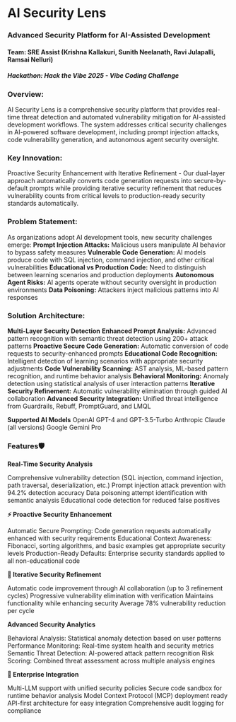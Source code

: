 # AI Security Lens
### Advanced Security Platform for AI-Assisted Development
#### Team: SRE Assist (Krishna Kallakuri, Sunith Neelanath, Ravi Julapalli, Ramsai Nelluri)
##### Hackathon: Hack the Vibe 2025 - Vibe Coding Challenge

### Overview: 

AI Security Lens is a comprehensive security platform that provides real-time threat detection and automated vulnerability mitigation for AI-assisted development workflows. The system addresses critical security challenges in AI-powered software development, including prompt injection attacks, code vulnerability generation, and autonomous agent security oversight.

### Key Innovation:

Proactive Security Enhancement with Iterative Refinement - Our dual-layer approach automatically converts code generation requests into secure-by-default prompts while providing iterative security refinement that reduces vulnerability counts from critical levels to production-ready security standards automatically.

### Problem Statement:

As organizations adopt AI development tools, new security challenges emerge:
**Prompt Injection Attacks:** Malicious users manipulate AI behavior to bypass safety measures
**Vulnerable Code Generation:** AI models produce code with SQL injection, command injection, and other critical vulnerabilities
**Educational vs Production Code:** Need to distinguish between learning scenarios and production deployments
**Autonomous Agent Risks:** AI agents operate without security oversight in production environments
**Data Poisoning:** Attackers inject malicious patterns into AI responses

### Solution Architecture:

**Multi-Layer Security Detection**
**Enhanced Prompt Analysis:** Advanced pattern recognition with semantic threat detection using 200+ attack patterns
**Proactive Secure Code Generation:** Automatic conversion of code requests to security-enhanced prompts
**Educational Code Recognition:** Intelligent detection of learning scenarios with appropriate security adjustments
**Code Vulnerability Scanning:** AST analysis, ML-based pattern recognition, and runtime behavior analysis
**Behavioral Monitoring:** Anomaly detection using statistical analysis of user interaction patterns
**Iterative Security Refinement:** Automatic vulnerability elimination through guided AI collaboration
**Advanced Security Integration:** Unified threat intelligence from Guardrails, Rebuff, PromptGuard, and LMQL

**Supported AI Models**
OpenAI GPT-4 and GPT-3.5-Turbo
Anthropic Claude (all versions)
Google Gemini Pro
### Features🛡️ 

**Real-Time Security Analysis**

Comprehensive vulnerability detection (SQL injection, command injection, path traversal, deserialization, etc.)
Prompt injection attack prevention with 94.2% detection accuracy
Data poisoning attempt identification with semantic analysis
Educational code detection for reduced false positives

**⚡ Proactive Security Enhancement**

Automatic Secure Prompting: Code generation requests automatically enhanced with security requirements
Educational Context Awareness: Fibonacci, sorting algorithms, and basic examples get appropriate security levels
Production-Ready Defaults: Enterprise security standards applied to all non-educational code

**🔄 Iterative Security Refinement**

Automatic code improvement through AI collaboration (up to 3 refinement cycles)
Progressive vulnerability elimination with verification
Maintains functionality while enhancing security
Average 78% vulnerability reduction per cycle

**Advanced Security Analytics**

Behavioral Analysis: Statistical anomaly detection based on user patterns
Performance Monitoring: Real-time system health and security metrics
Semantic Threat Detection: AI-powered attack pattern recognition
Risk Scoring: Combined threat assessment across multiple analysis engines

**🔗 Enterprise Integration**

Multi-LLM support with unified security policies
Secure code sandbox for runtime behavior analysis
Model Context Protocol (MCP) deployment ready
API-first architecture for easy integration
Comprehensive audit logging for compliance
